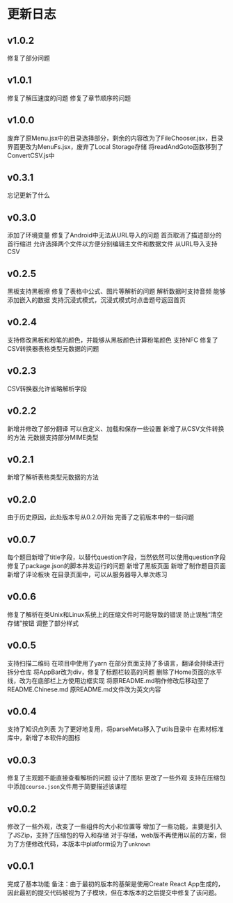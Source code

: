 # 更新日志
## v1.0.2
修复了部分问题
## v1.0.1
修复了解压速度的问题
修复了章节顺序的问题
## v1.0.0
废弃了原Menu.jsx中的目录选择部分，剩余的内容改为了FileChooser.jsx，目录界面更改为MenuFs.jsx，废弃了Local Storage存储
将readAndGoto函数移到了ConvertCSV.js中
## v0.3.1
忘记更新了什么
## v0.3.0
添加了环境变量
修复了Android中无法从URL导入的问题
首页取消了描述部分的首行缩进
允许选择两个文件以方便分别编辑主文件和数据文件
从URL导入支持CSV
## v0.2.5
黑板支持黑板擦
修复了表格中公式、图片等解析的问题
解析数据时支持音频
能够添加嵌入的数据
支持沉浸式模式，沉浸式模式时点击题号返回首页
## v0.2.4
支持修改黑板和粉笔的颜色，并能够从黑板颜色计算粉笔颜色
支持NFC
修复了CSV转换器表格类型元数据的问题
## v0.2.3
CSV转换器允许省略解析字段
## v0.2.2
新增并修改了部分翻译
可以自定义、加载和保存一些设置
新增了从CSV文件转换的方法
元数据支持部分MIME类型
## v0.2.1
新增了解析表格类型元数据的方法
## v0.2.0
由于历史原因，此处版本号从0.2.0开始
完善了之前版本中的一些问题
## v0.0.7
每个题目新增了title字段，以替代question字段，当然依然可以使用question字段
修复了package.json的脚本并发运行的问题
新增了黑板页面
新增了制作题目页面
新增了评论板块
在目录页面中，可以从服务器导入单次练习
## v0.0.6
修复了解析在类Unix和Linux系统上的压缩文件时可能导致的错误
防止误触“清空存储”按钮
调整了部分样式
## v0.0.5
支持扫描二维码
在项目中使用了yarn
在部分页面支持了多语言，翻译会持续进行
拆分仓库
将AppBar改为div，修复了标题栏较高的问题
删除了Home页面的水平线，改为在底部栏上方使用边框实现
将原README.md稍作修改后移动至了README.Chinese.md
原README.md文件改为英文内容
## v0.0.4
支持了知识点列表
为了更好地复用，将parseMeta移入了utils目录中
在素材标准库中，新增了本软件的图标
## v0.0.3
修复了主观题不能直接查看解析的问题
设计了图标
更改了一些外观
支持在压缩包中添加`course.json`文件用于简要描述该课程
## v0.0.2
修改了一些外观，改变了一些组件的大小和位置等
增加了一些功能，主要是引入了JSZip，支持了压缩包的导入和存储
对于存储，web版不再使用以前的方案，但为了方便修改代码，本版本中platform设为了`unknown`
## v0.0.1
完成了基本功能
备注：由于最初的版本的基架是使用Create React App生成的，因此最初的提交代码被视为了子模块，但在本版本的之后提交中修复了该问题。